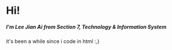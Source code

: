 <h1>Hi!</h1>
<h5>I'm Lee Jian Ai from Section 7, Technology & Information System</h5>
<p>it's been a while since i code in html :,)</p>
